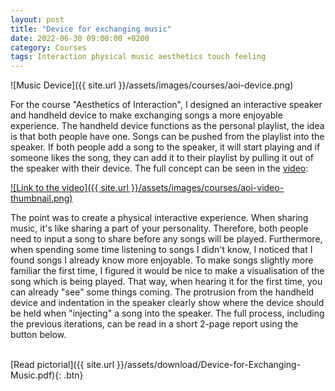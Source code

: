 ```yaml
---
layout: post
title: "Device for exchanging music"
date: 2022-06-30 09:00:00 +0200
category: Courses
tags: Interaction physical music aesthetics touch feeling
---
```


![Music Device]({{ site.url }}/assets/images/courses/aoi-device.png)

For the course "Aesthetics of Interaction", I designed an interactive speaker and handheld device to make exchanging songs a more enjoyable experience. The handheld device functions as the personal playlist, the idea is that both people have one. Songs can be pushed from the playlist into the speaker. If both people add a song to the speaker, it will start playing and if someone likes the song, they can add it to their playlist by pulling it out of the speaker with their device. The full concept can be seen in the [video](https://youtu.be/0ehKKDhynrA): 

[![Link to the video]({{ site.url }}/assets/images/courses/aoi-video-thumbnail.png)](https://youtu.be/0ehKKDhynrA)

The point was to create a physical interactive experience. When sharing music, it's like sharing a part of your personality. Therefore, both people need to input a song to share before any songs will be played. Furthermore, when spending some time listening to songs I didn't know, I noticed that I found songs I already know more enjoyable. To make songs slightly more familiar the first time, I figured it would be nice to make a visualisation of the song which is being played. That way, when hearing it for the first time, you can already "see" some things coming. The protrusion from the handheld device and indentation in the speaker clearly show where the device should be held when "injecting" a song into the speaker. The full process, including the previous iterations, can be read in a short 2-page report using the button below.

<br />
[Read pictorial]({{ site.url }}/assets/download/Device-for-Exchanging-Music.pdf){: .btn}

<br />